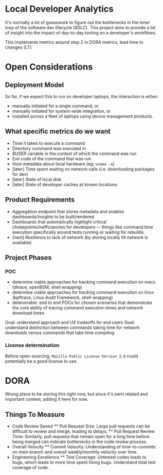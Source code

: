 # Local Developer Analytics

It's normally a lot of guesswork to figure out the bottlenecks in the 
inner loop of the software dev lifecycle (SDLC). This project aims
to provide a bit of insight into the impact of day-to-day tooling
on a developer's workflows. 

This implements metrics around step 2 in DORA metrics, lead time to changes (LT).

# Open Considerations
## Deployment Model
So far, if we expect this to run on developer laptops, the interaction is either:
- manually initiated for a single command, or
- manually initiated for system-wide integration, or
- installed across a fleet of laptops using device management products.

## What specific metrics do we want
* Time it takes to execute a command
* Directory command was executed in
* $USER variable in the context of which the command was run
* Exit code of the command that was run
* Host metadata about local hardware (eg: `uname -a`)
* [later] Time spent waiting on network calls (i.e. downloading packages for dev)
* [later] State of local disk
* [later] State of developer caches at known locations

## Product Requirements
* Aggregation endpoint that stores metadata and enables dashboards/insights to be built/rendered
* Dashboards that automatically highlight critical chokepoints/inefficiencies for developers -- things like command time execution specifically around tests running or waiting for rebuilds.
* [next] Resilience to lack of network (by storing locally till network is available)

## Project Phases

### POC
* determine viable approaches for tracking command execution on macs (dtrace, openBSM, shell wrapping)
* determine viable approaches for tracking command execution on linux (bpftrace, Linux Audit Framework, shell wrapping)
* delieverable: end to end POCs for chosen scenarios that demonstrate the core ability of tracing command execution times and network download times

Goal: understand approach and UX tradeoffs for end users
Goal: understand distinction between commands taking time for network downloads versus commands that take time compiling

### License determination 

Before open-sourcing, `Mozilla Public License Version 2.0` could potentially be a good license to use.

# DORA
Wrong place to be storing this right now, but since it's semi related and important context, adding it here for now.

## Things To Measure
* Code Review Speed
** Pull Request Size: Large pull requests can be difficult to review and merge, leading to delays.
** Pull Request Review Time: Similarly, pull requests that remain open for a long time before being merged can indicate bottlenecks in the code review process.
* Overall Velocity
** Commit Velocity: Understanding of time-to-commits on main branch and overall weekly/monthly velocity over time.
* Engineering Excellence
** Test Coverage: Untested codes leads to bugs, which leads to more time spent fixing bugs. Understand total test coverage of code.
